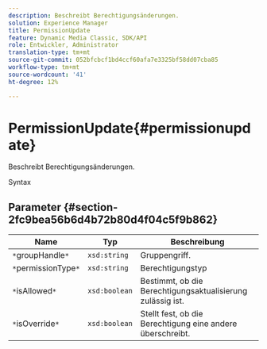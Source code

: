 ```yaml
---
description: Beschreibt Berechtigungsänderungen.
solution: Experience Manager
title: PermissionUpdate
feature: Dynamic Media Classic, SDK/API
role: Entwickler, Administrator
translation-type: tm+mt
source-git-commit: 052bfcbcf1bd4ccf60afa7e3325bf58dd07cba85
workflow-type: tm+mt
source-wordcount: '41'
ht-degree: 12%

---
```



# PermissionUpdate{#permissionupdate}

Beschreibt Berechtigungsänderungen.

Syntax

## Parameter {#section-2fc9bea56b6d4b72b80d4f04c5f9b862}

| Name | Typ | Beschreibung |
|---|---|---|
| `*`groupHandle`*` | `xsd:string` | Gruppengriff. |
| `*`permissionType`*` | `xsd:string` | Berechtigungstyp |
| `*`isAllowed`*` | `xsd:boolean` | Bestimmt, ob die Berechtigungsaktualisierung zulässig ist. |
| `*`isOverride`*` | `xsd:boolean` | Stellt fest, ob die Berechtigung eine andere überschreibt. |

